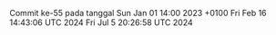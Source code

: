 Commit ke-55 pada tanggal Sun Jan 01 14:00 2023 +0100
Fri Feb 16 14:43:06 UTC 2024
Fri Jul  5 20:26:58 UTC 2024
